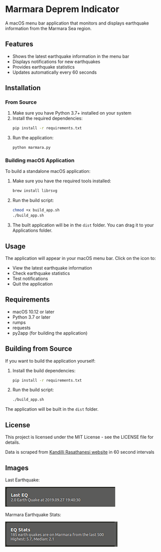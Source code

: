 # Marmara Deprem Indicator

A macOS menu bar application that monitors and displays earthquake information from the Marmara Sea region.

## Features

- Shows the latest earthquake information in the menu bar
- Displays notifications for new earthquakes
- Provides earthquake statistics
- Updates automatically every 60 seconds

## Installation

### From Source

1. Make sure you have Python 3.7+ installed on your system
2. Install the required dependencies:
   ```bash
   pip install -r requirements.txt
   ```
3. Run the application:
   ```bash
   python marmara.py
   ```

### Building macOS Application

To build a standalone macOS application:

1. Make sure you have the required tools installed:
   ```bash
   brew install librsvg
   ```

2. Run the build script:
   ```bash
   chmod +x build_app.sh
   ./build_app.sh
   ```

3. The built application will be in the `dist` folder. You can drag it to your Applications folder.

## Usage

The application will appear in your macOS menu bar. Click on the icon to:
- View the latest earthquake information
- Check earthquake statistics
- Test notifications
- Quit the application

## Requirements

- macOS 10.12 or later
- Python 3.7 or later
- rumps
- requests
- py2app (for building the application)

## Building from Source

If you want to build the application yourself:

1. Install the build dependencies:
   ```bash
   pip install -r requirements.txt
   ```

2. Run the build script:
   ```bash
   ./build_app.sh
   ```

The application will be built in the `dist` folder.

## License

This project is licensed under the MIT License - see the LICENSE file for details.

Data is scraped from [Kandilli Rasathanesi website](http://www.koeri.boun.edu.tr/scripts/lst4.asp) in 60 second intervals 

Images
-----
Last Earthquake:


![Last Marmara Earthquake](https://github.com/vedit/deprem-indicator-applet/raw/master/images/last_eq.png "Last Earthquake")


Marmara Earthquake Stats:


![Marmara Earthquake Stats](https://github.com/vedit/deprem-indicator-applet/raw/master/images/eq_stats.png "Marmara Earthquake Stats")
